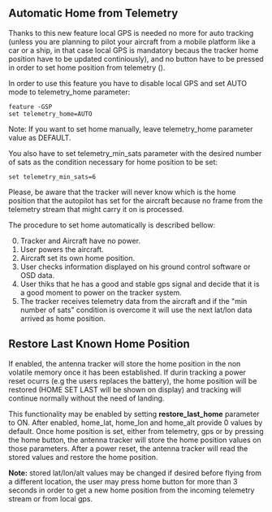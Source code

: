 ## Automatic Home from Telemetry

Thanks to this new feature local GPS is needed no more for auto tracking (unless you are planning to pilot your aircraft from a mobile platform like a car or a ship, in that case local GPS is mandatory becaus the tracker home position have to be updated continiously), and no button have to be pressed in order to set home position from telemetry ().

In order to use this feature you have to disable local GPS and set AUTO mode to telemetry_home parameter:

```
feature -GSP
set telemetry_home=AUTO
```

Note: If you want to set home manually, leave telemetry_home parameter value as DEFAULT.

You also have to set telemetry_min_sats parameter with the desired number of sats as the condition necessary for home position to be set:

```
set telemetry_min_sats=6
```

Please, be aware that the tracker will never know which is the home position that the autopilot has set for the aircraft because no frame from the telemetry stream that might carry it on is processed.

The procedure to set home automatically is described bellow:

0. Tracker and Aircraft have no power.
1. User powers the aircraft.
2. Aircraft set its own home position.
3. User checks information displayed on his ground control software or OSD data.
4. User thiks that he has a good and stable gps signal and decide that it is a good moment to power on the tracker system.
5. The tracker receives telemetry data from the aircraft and if the "min number of sats" condition is overcome it will use the next lat/lon data arrived as home position.

## Restore Last Known Home Position

If enabled, the antenna tracker will store the home position in the non volatile memory once it has been established. If durin tracking a power reset ocurrs (e.g the users replaces the battery), the home position will be restored (HOME SET LAST will be shown on display) and tracking will continue normally without the need of landing.

This functionality may be enabled by setting **restore_last_home** parameter to ON. After enabled, home_lat, home_lon and home_alt provide 0 values by default. Once home position is set, either from telemetry, gps or by pressing the home button, the antenna tracker will store the home position values on those parameters. After a power reset, the antenna tracker will read the stored values and restore the home position.

**Note:** stored lat/lon/alt values may be changed if desired before flying from a different location, the user may press home button for more than 3 seconds in order to get a new home position from the incoming telemetry stream or from local gps.
